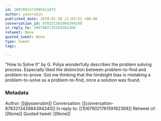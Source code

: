 ```yaml
---
id: 1087093373985411072
author: yoavrubin
published_date: 2019-01-20 21:03:52 +00:00
conversation_id: 878321343984394240
in_reply_to: 1067902176159162368
retweet: None
quoted_tweet: None
type: tweet
tags:

---
```


"How to Solve It" by G. Polya wonderfully describes the problem solving process. Especially liked the distinction between problem-to-find and problem-to-prove. Got me thinking that the hindsight bias is mistaking a problem-to-solve as a problem-to-find, once a solution was found.

### Metadata

Author: [[@yoavrubin]]
Conversation: [[conversation-878321343984394240]]
In reply to: [[1067902176159162368]]
Retweet of: [[None]]
Quoted tweet: [[None]]
